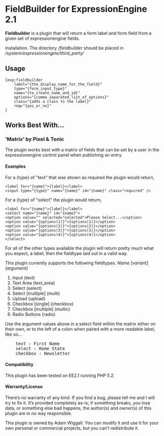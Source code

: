 FieldBuilder for ExpressionEngine 2.1
=========

**Fieldbuilder** is a plugin that will return a form label and form field from a given set of expressionengine fields.

Installation. The directory */fieldbuilder* should be placed in */system/expressionengine/third_party/*

## Usage

	{exp:fieldbuilder 
		label="{the_display_name_for_the_field}" 
		type="{form_input_type}"
		name="{to_create_name_and_id}"
		options="{comma_separated_list_of_options}"
		class="{adds a class to the label}"
		req="{yes_or_no}"
	}

## Works Best With...

### 'Matrix' by Pixel & Tonic

The plugin works best with a matrix of fields that can be set by a user in the expressionengine control panel when publishing an entry.

#### Examples

For a {type} of "text" that was shown as required the plugin would return,


	<label for="{name}">{label}</label>  
	<input type="{type}" name="{name}" id="{name}" class="required" />  

	
For a {type} of "select" the plugin would return,
	
	<label for="{name}">{label}</label>  
	<select name="{name}" id="{name}">  
	<option value="" selected="selected">Please Select...</option>  
	<option value="{options(1)}">{options(1)}</option>  
	<option value="{options(2)}">{options(2)}</option>  
	<option value="{options(3)}">{options(3)}</option>  
	<option value="{options(4)}">{options(4)}</option>  
	</select>  
	
For all of the other types available the plugin will return pretty much what you expect, a label, then the fieldtype laid out in a valid way.  

This plugin currently supports the following fieldtypes. *Name* *[variant]* *(argument)*  

1. 	Input (text)
2. 	Text Area (text_area)
3. 	Select (select)
4. 	Select [multiple] (multi)
5. 	Upload (upload)
6. 	Checkbox [single] (checkbox)
7. 	Checkbox [multiple] (multic)
8. 	Radio Buttons (radio)

Use the argument values above in a select field within the matrix either on their own, or to the left of a colon when paired with a more readable label, like so...

<pre>
	text : First Name
	select : Home State
	checkbox : Newsletter
</pre>


#### Compatibility 

This plugin has been tested on EE2.1 running PHP 5.2.

#### Warranty/License 

There’s no warranty of any kind. If you find a bug, please tell me and I will try to fix it. It’s provided completely as-is; if something breaks, you lose data, or something else bad happens, the author(s) and owner(s) of this plugin are in no way responsible.

This plugin is owned by Adam Wiggall. You can modify it and use it for your own personal or commercial projects, but you can’t redistribute it.